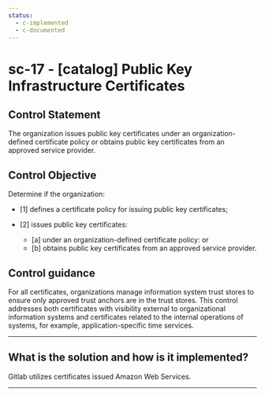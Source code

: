 ```yaml
---
status:
  - c-implemented
  - c-documented
---
```


# sc-17 - \[catalog\] Public Key Infrastructure Certificates

## Control Statement

The organization issues public key certificates under an organization-defined certificate policy or obtains public key certificates from an approved service provider.

## Control Objective

Determine if the organization:

- \[1\] defines a certificate policy for issuing public key certificates;

- \[2\] issues public key certificates:

  - \[a\] under an organization-defined certificate policy: or
  - \[b\] obtains public key certificates from an approved service provider.

## Control guidance

For all certificates, organizations manage information system trust stores to ensure only approved trust anchors are in the trust stores. This control addresses both certificates with visibility external to organizational information systems and certificates related to the internal operations of systems, for example, application-specific time services.

______________________________________________________________________

## What is the solution and how is it implemented?

Gitlab utilizes certificates issued Amazon Web Services.

______________________________________________________________________
